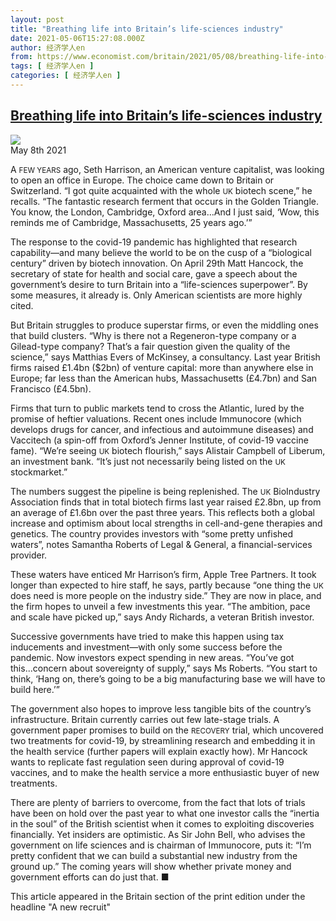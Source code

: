 ```yaml
---
layout: post
title: "Breathing life into Britain’s life-sciences industry"
date: 2021-05-06T15:27:08.000Z
author: 经济学人en
from: https://www.economist.com/britain/2021/05/08/breathing-life-into-britains-life-sciences-industry
tags: [ 经济学人en ]
categories: [ 经济学人en ]
---
```

<!--1620314828000-->
[Breathing life into Britain’s life-sciences industry](https://www.economist.com/britain/2021/05/08/breathing-life-into-britains-life-sciences-industry)
------

<div>
<img src="https://images.weserv.nl/?url=www.economist.com/img/b/1280/720/90/sites/default/files/images/print-edition/20210508_BRP002_0.jpg"/><div></div><aside ><div ><time itemscope="" itemType="http://schema.org/DateTime" dateTime="2021-05-08T00:00:00Z" >May 8th 2021</time><meta itemProp="author" content="The Economist"/></div><div ></div></aside><p data-caps="initial" ><span data-caps="initial">A</span> <small> FEW YEARS</small> ago, Seth Harrison, an American venture capitalist, was looking to open an office in Europe. The choice came down to Britain or Switzerland. “I got quite acquainted with the whole <small>UK</small> biotech scene,” he recalls. “The fantastic research ferment that occurs in the Golden Triangle. You know, the London, Cambridge, Oxford area…And I just said, ‘Wow, this reminds me of Cambridge, Massachusetts, 25 years ago.’”</p><p >The response to the covid-19 pandemic has highlighted that research capability—and many believe the world to be on the cusp of a “biological century” driven by biotech innovation. On April 29th Matt Hancock, the secretary of state for health and social care, gave a speech about the government’s desire to turn Britain into a “life-sciences superpower”. By some measures, it already is. Only American scientists are more highly cited.</p><div id="" ><div><div id="econ-1"></div></div></div><p >But Britain struggles to produce superstar firms, or even the middling ones that build clusters. “Why is there not a Regeneron-type company or a Gilead-type company? That’s a fair question given the quality of the science,” says Matthias Evers of McKinsey, a consultancy. Last year British firms raised £1.4bn ($2bn) of venture capital: more than anywhere else in Europe; far less than the American hubs, Massachusetts (£4.7bn) and San Francisco (£4.5bn).</p><p >Firms that turn to public markets tend to cross the Atlantic, lured by the promise of heftier valuations. Recent ones include Immunocore (which develops drugs for cancer, and infectious and autoimmune diseases) and Vaccitech (a spin-off from Oxford’s Jenner Institute, of covid-19 vaccine fame). “We’re seeing <small>UK</small> biotech flourish,” says Alistair Campbell of Liberum, an investment bank. “It’s just not necessarily being listed on the <small>UK</small> stockmarket.”</p><p >The numbers suggest the pipeline is being replenished. The <small>UK</small> BioIndustry Association finds that in total biotech firms last year raised £2.8bn, up from an average of £1.6bn over the past three years. This reflects both a global increase and optimism about local strengths in cell-and-gene therapies and genetics. The country provides investors with “some pretty unfished waters”, notes Samantha Roberts of Legal &amp; General, a financial-services provider.</p><p >These waters have enticed Mr Harrison’s firm, Apple Tree Partners. It took longer than expected to hire staff, he says, partly because “one thing the <small>UK</small> does need is more people on the industry side.” They are now in place, and the firm hopes to unveil a few investments this year. “The ambition, pace and scale have picked up,” says Andy Richards, a veteran British investor.</p><div id="" ><div><div id="econ-2"></div></div></div><p >Successive governments have tried to make this happen using tax inducements and investment—with only some success before the pandemic. Now investors expect spending in new areas. “You’ve got this...concern about sovereignty of supply,” says Ms Roberts. “You start to think, ‘Hang on, there’s going to be a big manufacturing base we will have to build here.’”</p><p >The government also hopes to improve less tangible bits of the country’s infrastructure. Britain currently carries out few late-stage trials. A government paper promises to build on the <small>RECOVERY</small> trial, which uncovered two treatments for covid-19, by streamlining research and embedding it in the health service (further papers will explain exactly how). Mr Hancock wants to replicate fast regulation seen during approval of covid-19 vaccines, and to make the health service a more enthusiastic buyer of new treatments.</p><p >There are plenty of barriers to overcome, from the fact that lots of trials have been on hold over the past year to what one investor calls the “inertia in the soul” of the British scientist when it comes to exploiting discoveries financially. Yet insiders are optimistic. As Sir John Bell, who advises the government on life sciences and is chairman of Immunocore, puts it: “I’m pretty confident that we can build a substantial new industry from the ground up.” The coming years will show whether private money and government efforts can do just that. <span data-ornament="ufinish">■</span></p><p data-test-id="Footnote" >This article appeared in the Britain section of the print edition under the headline &quot;A new recruit&quot;</p>
</div>
